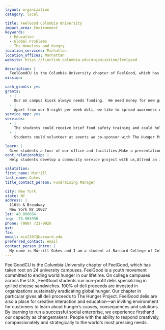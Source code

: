 ```yaml
---
layout: organization
category: local

title: FeelGood Columbia University
impact_area: Environment
keywords: 
  - Education
  - Global Problems
  - The Homeless and Hungry
location_services: Manhattan
location_offices: Manhattan
website: https://lionlink.columbia.edu/organization/feelgood

description: |
  FeelGoodCU is the Columbia University chapter of FeelGood, which has taken root on 24 university campuses.  FeelGood is a youth movement committed to ending world hunger in our lifetime. On college campuses across the U.S., FeelGood students run non-profit delis specializing in grilled cheese sandwiches. 100% of deli proceeds are invested in organizations sustainably eradicating global hunger.  Our chapter in particular gives all deli proceeds to The Hunger Project. FeelGood delis are also a place for creative interaction and education—an inviting environment for customers to learn about hunger’s causes, consequences and solutions. By learning to run a successful social enterprise, we experience firsthand our capacity as changemakers: People with the ability to respond creatively, compassionately and strategically to the world's most pressing needs.
mission: 

cash_grants: yes
grants: 
  - |
    Our on campus kiosk always needs funding.  We need money for new grilling supplies, specialty food, and for marketing materials.  We need funding for our deli to run smoothly, so we can sell more sandwiches.  Each sale raises both money and awareness in hope of eliminating Hunger.  This grant could range from $50-$700.
  - |
    Apart from our 5-night per week deli, we like to spread awareness of global issues through campus events.  For these events we need to cover media costs and costs to bring influential speakers to campus.
service_opp: yes
services: 
  - |
    The students could receive brief food safety training and could help grill at our kiosk!  They could learn about The Hunger Project and the global issue of Hunger as they help us educate others.
  - |
    Students could volunteer at events we co-sponsor with The Hunger Project, both on the Columbia University campus and throughout Manhattan.  These events involve movie screenings and speaker series.

learn: |
  Give students a tour of our office and facilities,Make a presentation about our organization,Speak over the phone about our work
cont_relationship: |
  Help students develop a community service project with us,Attend an in-school Check Award Assembly if we receive a grant,Help students tell local newspapers and media about their grant and/or project with us,Educate the school by leading a workshop,Collect pennies during the Penny Harvest next fall

salutation: 
first_name: Murrill
last_name: Oakes
title_contact_person: Fundraising Manager

city: New York
state: NY
address: |
  116th & Broadway  
  New York NY 10027
lat: 40.808064
lng: -73.963996
phone: (980) 721-9928
ext: 
fax: 
email: mio2107@barnard.edu
preferred_contact: email
contact_person_intro: |
  My name is Murrill Oakes and I am a student at Barnard College of Columbia University. I am majoring in Architecture, with a minor in Dance. In fall 2009, I was introduced to the FeelGood organization and chose to join Columbia University’s quest to eradicate World Hunger. I credit my love of the environment and of my human family to growing up in North Carolina where backyard, community gardens abound.
---
```

FeelGoodCU is the Columbia University chapter of FeelGood, which has taken root on 24 university campuses.  FeelGood is a youth movement committed to ending world hunger in our lifetime. On college campuses across the U.S., FeelGood students run non-profit delis specializing in grilled cheese sandwiches. 100% of deli proceeds are invested in organizations sustainably eradicating global hunger.  Our chapter in particular gives all deli proceeds to The Hunger Project. FeelGood delis are also a place for creative interaction and education—an inviting environment for customers to learn about hunger’s causes, consequences and solutions. By learning to run a successful social enterprise, we experience firsthand our capacity as changemakers: People with the ability to respond creatively, compassionately and strategically to the world's most pressing needs.